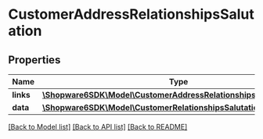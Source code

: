 # CustomerAddressRelationshipsSalutation

## Properties
Name | Type | Description | Notes
------------ | ------------- | ------------- | -------------
**links** | [**\Shopware6SDK\Model\CustomerAddressRelationshipsSalutationLinks**](CustomerAddressRelationshipsSalutationLinks.md) |  | [optional] 
**data** | [**\Shopware6SDK\Model\CustomerRelationshipsSalutationData**](CustomerRelationshipsSalutationData.md) |  | [optional] 

[[Back to Model list]](../../README.md#documentation-for-models) [[Back to API list]](../../README.md#documentation-for-api-endpoints) [[Back to README]](../../README.md)

